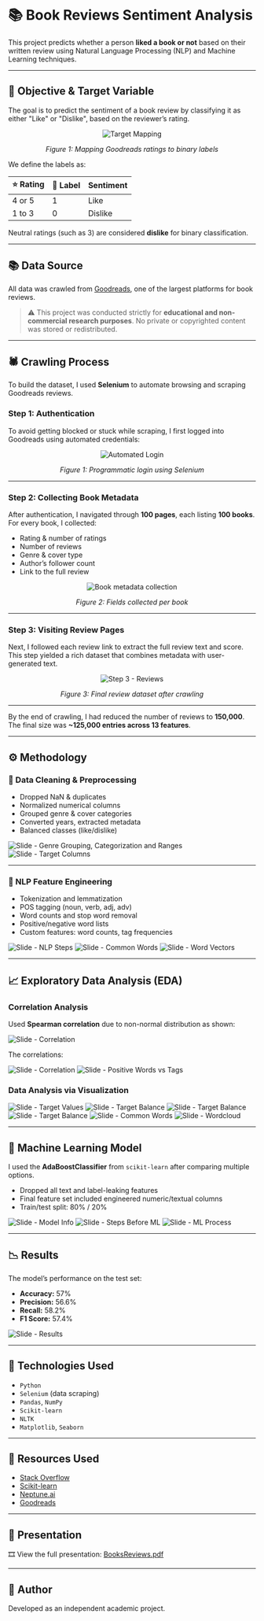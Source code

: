# 📚 Book Reviews Sentiment Analysis

This project predicts whether a person **liked a book or not** based on their written review using Natural Language Processing (NLP) and Machine Learning techniques.

---

## 🎯 Objective & Target Variable

The goal is to predict the sentiment of a book review by classifying it as either "Like" or "Dislike", based on the reviewer’s rating.

<div align="center">
  <img src="images/slide-1.png" alt="Target Mapping" style="max-width: 100%;"/>
  <p><i>Figure 1: Mapping Goodreads ratings to binary labels</i></p>
</div>

We define the labels as:

| ⭐ Rating | 🔖 Label | Sentiment |
|----------|---------|-----------|
| 4 or 5   | 1       | Like      |
| 1 to 3   | 0       | Dislike   |

Neutral ratings (such as 3) are considered **dislike** for binary classification.

---

## 📚 Data Source

All data was crawled from [Goodreads](https://www.goodreads.com), one of the largest platforms for book reviews.

> ⚠️ This project was conducted strictly for **educational and non-commercial research purposes**. No private or copyrighted content was stored or redistributed.

---

## 🕷️ Crawling Process

To build the dataset, I used **Selenium** to automate browsing and scraping Goodreads reviews.

### Step 1: Authentication

To avoid getting blocked or stuck while scraping, I first logged into Goodreads using automated credentials:

<div align="center">
  <img src="images/slide-4.png" alt="Automated Login" style="max-width: 100%;"/>
  <p><i>Figure 1: Programmatic login using Selenium</i></p>
</div>

---

### Step 2: Collecting Book Metadata

After authentication, I navigated through **100 pages**, each listing **100 books**. For every book, I collected:

- Rating & number of ratings  
- Number of reviews  
- Genre & cover type  
- Author’s follower count  
- Link to the full review

<div align="center">
  <img src="images/slide-5.png" alt="Book metadata collection" style="max-width: 100%;"/>
  <p><i>Figure 2: Fields collected per book</i></p>
</div>

---

### Step 3: Visiting Review Pages

Next, I followed each review link to extract the full review text and score. This step yielded a rich dataset that combines metadata with user-generated text.

<div align="center">
  <img src="images/slide-6.png" alt="Step 3 - Reviews" style="max-width: 100%;"/>
  <p><i>Figure 3: Final review dataset after crawling</i></p>
</div>

---

By the end of crawling, I had reduced the number of reviews to **150,000**. The final size was **~125,000 entries across 13 features**.


---

## ⚙️ Methodology

### 🧹 Data Cleaning & Preprocessing
- Dropped NaN & duplicates
- Normalized numerical columns
- Grouped genre & cover categories
- Converted years, extracted metadata
- Balanced classes (like/dislike)

![Slide - Genre Grouping, Categorization and Ranges](images/slide-9.png)
![Slide - Target Columns](images/slide-10.png)

---

### 🧠 NLP Feature Engineering

- Tokenization and lemmatization
- POS tagging (noun, verb, adj, adv)
- Word counts and stop word removal
- Positive/negative word lists
- Custom features: word counts, tag frequencies

![Slide - NLP Steps](images/slide-13.png)
![Slide - Common Words](images/slide-14.png)
![Slide - Word Vectors](images/slide-15.png)

---

## 📈 Exploratory Data Analysis (EDA)

### Correlation Analysis

Used **Spearman correlation** due to non-normal distribution as shown:

![Slide - Correlation](images/slide-17.png)

The correlations:

![Slide - Correlation](images/slide-18.png)
![Slide - Positive Words vs Tags](images/slide-19.png)


### Data Analysis via Visualization

![Slide - Target Values](images/slide-20.png)
![Slide - Target Balance](images/slide-21.png)
![Slide - Target Balance](images/slide-22.png)
![Slide - Target Balance](images/slide-23.png)
![Slide - Common Words](images/slide-24.png)
![Slide - Wordcloud](images/slide-25.png)


---

## 🤖 Machine Learning Model

I used the **AdaBoostClassifier** from `scikit-learn` after comparing multiple options.

- Dropped all text and label-leaking features
- Final feature set included engineered numeric/textual columns
- Train/test split: 80% / 20%

![Slide - Model Info](images/slide-27.png)
![Slide - Steps Before ML](images/slide-28.png)
![Slide - ML Process](images/slide-29.png)

---

## 📉 Results

The model’s performance on the test set:

- **Accuracy:** 57%  
- **Precision:** 56.6%  
- **Recall:** 58.2%  
- **F1 Score:** 57.4%

![Slide - Results](images/slide-30.png)

---

## 🧪 Technologies Used

- `Python`
- `Selenium` (data scraping)
- `Pandas`, `NumPy`
- `Scikit-learn`
- `NLTK`
- `Matplotlib`, `Seaborn`

---

## 🙌 Resources Used

- [Stack Overflow](https://stackoverflow.com)
- [Scikit-learn](https://scikit-learn.org)
- [Neptune.ai](https://neptune.ai)
- [Goodreads](https://www.goodreads.com)

---

## 📎 Presentation

🎞️ View the full presentation: [BooksReviews.pdf](BooksReviews.pdf)

---

## 🙋 Author

Developed as an independent academic project.
